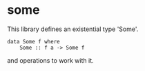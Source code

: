 some
====

This library defines an existential type 'Some'.

    data Some f where
        Some :: f a -> Some f

and operations to work with it.
